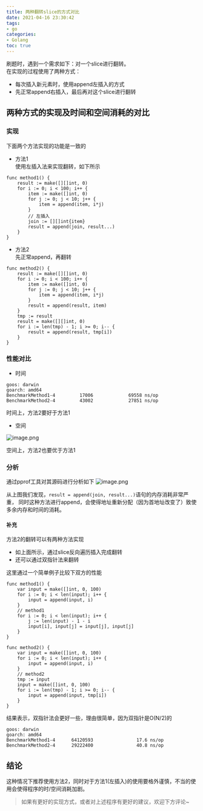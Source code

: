 ```yaml
---
title: 两种翻转slice的方式对比
date: 2021-04-16 23:30:42
tags:
- go
categories:
- Golang
toc: true
---
```


刷题时，遇到一个需求如下：对一个slice进行翻转。  
在实现的过程使用了两种方式：
- 每次插入新元素时，使用append左插入的方式
- 先正常append右插入，最后再对这个slice进行翻转

<!-- more -->

## 两种方式的实现及时间和空间消耗的对比

### 实现
下面两个方法实现的功能是一致的

- 方法1  
使用左插入法来实现翻转，如下所示
```golang
func method1() {
    result := make([][]int, 0)
    for i := 0; i < 100; i++ {
        item := make([]int, 0)
        for j := 0; j < 10; j++ {
            item = append(item, i*j)
        }
        // 左插入
        join := [][]int{item}
        result = append(join, result...)
    }
}
```

- 方法2  
先正常append，再翻转
```golang
func method2() {
    result := make([][]int, 0)
    for i := 0; i < 100; i++ {
        item := make([]int, 0)
        for j := 0; j < 10; j++ {
            item = append(item, i*j)
        }
        result = append(result, item)
    }
    tmp := result
    result = make([][]int, 0)
    for i := len(tmp) - 1; i >= 0; i-- {
        result = append(result, tmp[i])
    }
}
```

### 性能对比

- 时间
```text
goos: darwin
goarch: amd64
BenchmarkMethod1-4         17006             69558 ns/op
BenchmarkMethod2-4         43002             27851 ns/op
```
时间上，方法2要好于方法1

- 空间
  
![image.png](https://i.loli.net/2021/04/17/h3uNKYGrRn82zfd.png)
  
空间上，方法2也要优于方法1

### 分析
通过pprof工具对其源码进行分析如下
![image.png](https://i.loli.net/2021/04/17/1e9W4roOmxgXEf3.png)

从上图我们发现，`result = append(join, result...)`语句的内存消耗非常严重，
同时这种方法进行append，会使得地址重新分配（因为首地址改变了）致使多余内存和时间的消耗。

#### 补充
方法2的翻转可以有两种方法实现
- 如上面所示，通过slice反向遍历插入完成翻转
- 还可以通过双指针法来翻转

这里通过一个简单例子比较下双方的性能
```golang
func method1() {
    var input = make([]int, 0, 100)
    for i := 0; i < len(input); i++ {
        input = append(input, i)
    }
    // method1
    for i := 0; i < len(input); i++ {
        j := len(input) - 1 - i
        input[i], input[j] = input[j], input[j]
    }
}

func method2() {
    var input = make([]int, 0, 100)
    for i := 0; i < len(input); i++ {
        input = append(input, i)
    }
    // method2
    tmp := input
    input = make([]int, 0, 100)
    for i := len(tmp) - 1; i >= 0; i-- {
        input = append(input, tmp[i])
    }
}
```
结果表示，双指针法会更好一些，理由很简单，因为双指针是O(N/2)的
```text
goos: darwin
goarch: amd64
BenchmarkMethod1-4      64120593                17.6 ns/op 
BenchmarkMethod2-4      29222400                40.8 ns/op 
```


## 结论
这种情况下推荐使用方法2，同时对于方法1(左插入)的使用要格外谨慎，不当的使用会使得程序的时/空间消耗加剧。
> 如果有更好的实现方式，或者对上述程序有更好的建议，欢迎下方评论~




